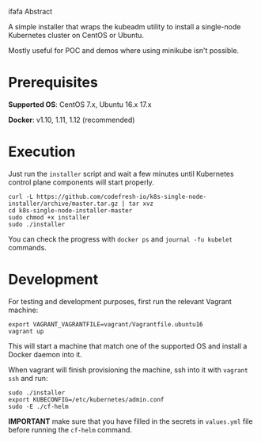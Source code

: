 ifafa Abstract

A simple installer that wraps the kubeadm utility to install a single-node
Kubernetes cluster on CentOS or Ubuntu.

Mostly useful for POC and demos where using minikube isn't possible.

# Prerequisites

**Supported OS**: CentOS 7.x, Ubuntu 16.x 17.x

**Docker**: v1.10, 1.11, 1.12 (recommended)

# Execution

Just run the `installer` script and wait a few minutes until Kubernetes control
plane components will start properly.

```
curl -L https://github.com/codefresh-io/k8s-single-node-installer/archive/master.tar.gz | tar xvz
cd k8s-single-node-installer-master
sudo chmod +x installer
sudo ./installer
```

You can check the progress with `docker ps` and `journal -fu kubelet` commands.

# Development

For testing and development purposes, first run the relevant Vagrant machine:

```
export VAGRANT_VAGRANTFILE=vagrant/Vagrantfile.ubuntu16
vagrant up
```

This will start a machine that match one of the supported OS and install a
Docker daemon into it.

When vagrant will finish provisioning the machine, ssh into it with `vagrant
ssh` and run:

```
sudo ./installer
export KUBECONFIG=/etc/kubernetes/admin.conf 
sudo -E ./cf-helm
```

**IMPORTANT** make sure that you have filled in the secrets in `values.yml`
 file before running the `cf-helm` command.

